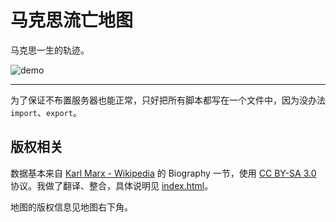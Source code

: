 # 马克思流亡地图

马克思一生的轨迹。

![demo](https://i.loli.net/2021/09/18/egBPOaW2y9YcsxU.png)

---

为了保证不布置服务器也能正常，只好把所有脚本都写在一个文件中，因为没办法`import`、`export`。

## 版权相关

数据基本来自 [Karl Marx - Wikipedia](https://en.wikipedia.org/wiki/Karl_Marx) 的 Biography 一节，使用 [CC BY-SA 3.0](https://creativecommons.org/licenses/by-sa/3.0/) 协议。我做了翻译、整合，具体说明见 [index.html](index.html)。

地图的版权信息见地图右下角。

